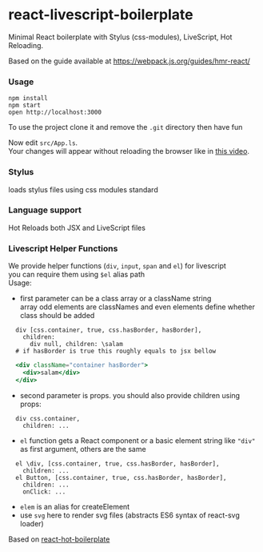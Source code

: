 react-livescript-boilerplate
=====================

Minimal React boilerplate with Stylus (css-modules), LiveScript, Hot Reloading.

Based on the guide available at https://webpack.js.org/guides/hmr-react/

### Usage

```
npm install
npm start
open http://localhost:3000
```

To use the project clone it and remove the `.git` directory then have fun

Now edit `src/App.ls`.  
Your changes will appear without reloading the browser like in [this video](http://vimeo.com/100010922).

### Stylus
loads stylus files using css modules standard

### Language support
Hot Reloads both JSX and LiveScript files

### Livescript Helper Functions  
We provide helper functions (`div`, `input`, `span` and `el`) for livescript   
you can require them using `$el` alias path  
Usage:  

  - first parameter can be a class array or a className string    
    array odd elements are classNames and even elements define whether class should be added
  ```livescript
    div [css.container, true, css.hasBorder, hasBorder],
      children: 
        div null, children: \salam
    # if hasBorder is true this roughly equals to jsx bellow
  ```
  ```jsx
    <div className="container hasBorder"> 
      <div>salam</div>
    </div>
  ```

  - second parameter is props. 
    you should also provide children using props:  
  ```livescript
    div css.container,
      children: ...
  ``` 

  - `el` function gets a React component or a basic element string like `"div"` as first argument, others are the same    
  ```livescript
    el \div, [css.container, true, css.hasBorder, hasBorder],
      children: ...
    el Button, [css.container, true, css.hasBorder, hasBorder],
      children: ...
      onClick: ...
  ``` 
  - `elem` is an alias for createElement
  - use `svg` here to render svg files (abstracts ES6 syntax of react-svg loader)

Based on [react-hot-boilerplate](https://github.com/gaearon/react-hot-boilerplate/graphs/contributors)
